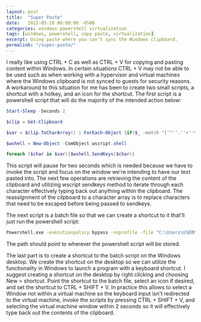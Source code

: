 ```yaml
---
layout: post
title:  "Super Paste"
date:   2022-05-18 06:00:00 -0500
categories: windows powershell virtualization
tags: [windows, powershell, copy paste, virtualization]
excerpt: Using paste where you can't sync the Windows clipboard.
permalink: "/super-paste/"
---
```


I really like using CTRL + C as well as CTRL + V for copying and pasting content within Windows. In certain situations CTRL + V may not be able to be used such as when working with a hypervisor and virtual machines where the Windows clipboard is not synced to guests for security reasons. A workaround to this situation for me has been to create two small scripts, a shortcut with a hotkey, and an icon for the shortcut. The first script is a powershell script that will do the majority of the intended action below:

```powershell
Start-Sleep -Seconds 2

$clip = Get-Clipboard

$var = $clip.ToCharArray() | ForEach-Object {if($_ -match "['^''.''+''%''~''('')'\]\['{''}']"){$r = "{" + $_ + "}";$_ -replace "['^''.''+''%''~''('')'\]\['{''}']",$r}else{$_}}

$wshell = New-Object -ComObject wscript.shell

foreach ($char in $var){$wshell.SendKeys($char)}
```

This script will pause for two seconds which is needed because we have to invoke the script and focus on the window we're intending to have our text pasted into. The next few operations are retrieving the content of the clipboard and utilizing wscript sendkeys method to iterate through each character effectively typing back out anything within the clipboard. The reassignment of the cilpboard to a character array is to replace characters that need to be escaped before being passed to sendkeys.

The next script is a batch file so that we can create a shortcut to it that'll just run the powershell script:

```cmd
Powershell.exe -executionpolicy bypass -noprofile -file "C:\Users\USERNAME\Documents\paste.ps1"
```

The path should point to wherever the powershell script will be stored.

The last part is to create a shortcut to the batch script on the Windows desktop. We create the shortcut on the desktop so we can utilize the functionality in Windows to launch a program with a keyboard shortcut. I suggest creating a shortcut on the desktop by right clicking and choosing New > shortcut. Point the shortcut to the batch file, select an icon if desired, and set the shortcut to CTRL + SHIFT + V. In practice this allows to select a Window not within a virtual machine so the keyboard input isn't redirected to the virtual machine, invoke the scripts by pressing CTRL + SHIFT + V, and selecting the virtual machine window within 2 seconds so it will effectively type back out the contents of the clipboard.
